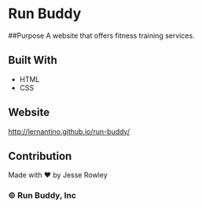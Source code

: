 # Run Buddy

##Purpose
A website that offers fitness training services.

## Built With
* HTML
* CSS

## Website
http://lernantino.github.io/run-buddy/

## Contribution
Made with ❤️ by Jesse Rowley

### &copy; Run Buddy, Inc
